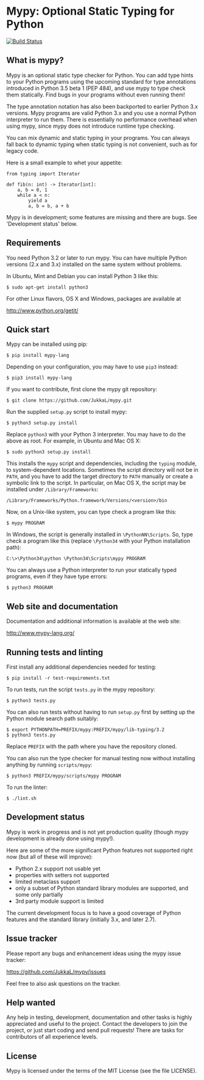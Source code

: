 Mypy: Optional Static Typing for Python
=======================================

[![Build Status](https://travis-ci.org/JukkaL/mypy.svg)](https://travis-ci.org/JukkaL/mypy)


What is mypy?
-------------

Mypy is an optional static type checker for Python.  You can add type
hints to your Python programs using the upcoming standard for type
annotations introduced in Python 3.5 beta 1 (PEP 484), and use mypy to
type check them statically. Find bugs in your programs without even
running them!

The type annotation notation has also been backported to earlier
Python 3.x versions.  Mypy programs are valid Python 3.x and you use a
normal Python interpreter to run them.  There is essentially no
performance overhead when using mypy, since mypy does not introduce
runtime type checking.

You can mix dynamic and static typing in your programs. You can always
fall back to dynamic typing when static typing is not convenient, such
as for legacy code.

Here is a small example to whet your appetite:

```
from typing import Iterator

def fib(n: int) -> Iterator[int]:
    a, b = 0, 1
    while a < n:
        yield a
        a, b = b, a + b
```

Mypy is in development; some features are missing and there are bugs.
See 'Development status' below.


Requirements
------------

You need Python 3.2 or later to run mypy.  You can have multiple Python
versions (2.x and 3.x) installed on the same system without problems.

In Ubuntu, Mint and Debian you can install Python 3 like this:

    $ sudo apt-get install python3

For other Linux flavors, OS X and Windows, packages are available at

  http://www.python.org/getit/


Quick start
-----------

Mypy can be installed using pip:

    $ pip install mypy-lang

Depending on your configuration, you may have to use `pip3`
instead:

    $ pip3 install mypy-lang

If you want to contribute, first clone the mypy git repository:

    $ git clone https://github.com/JukkaL/mypy.git

Run the supplied `setup.py` script to install mypy:

    $ python3 setup.py install

Replace `python3` with your Python 3 interpreter.  You may have to do
the above as root. For example, in Ubuntu and Mac OS X:

    $ sudo python3 setup.py install

This installs the `mypy` script and dependencies, including the
`typing` module, to system-dependent locations.  Sometimes the script
directory will not be in `PATH`, and you have to add the target
directory to `PATH` manually or create a symbolic link to the script.
In particular, on Mac OS X, the script may be installed under
`/Library/Frameworks`:

    /Library/Frameworks/Python.framework/Versions/<version>/bin

Now, on a Unix-like system, you can type check a program like this:

    $ mypy PROGRAM

In Windows, the script is generally installed in
`\PythonNN\Scripts`. So, type check a program like this (replace
`\Python34` with your Python installation path):

    C:\>\Python34\python \Python34\Scripts\mypy PROGRAM

You can always use a Python interpreter to run your statically typed
programs, even if they have type errors:

    $ python3 PROGRAM


Web site and documentation
--------------------------

Documentation and additional information is available at the web site:

  http://www.mypy-lang.org/


Running tests and linting
-------------------------

First install any additional dependencies needed for testing:

    $ pip install -r test-requirements.txt

To run tests, run the script `tests.py` in the mypy repository:

    $ python3 tests.py

You can also run tests without having to run `setup.py` first by
setting up the Python module search path suitably:

    $ export PYTHONPATH=PREFIX/mypy:PREFIX/mypy/lib-typing/3.2
    $ python3 tests.py

Replace `PREFIX` with the path where you have the repository cloned.

You can also run the type checker for manual testing now without
installing anything by running `scripts/mypy`:

    $ python3 PREFIX/mypy/scripts/mypy PROGRAM

To run the linter:

    $ ./lint.sh


Development status
------------------

Mypy is work in progress and is not yet production quality (though
mypy development is already done using mypy!).

Here are some of the more significant Python features not supported
right now (but all of these will improve):

 - Python 2.x support not usable yet
 - properties with setters not supported
 - limited metaclass support
 - only a subset of Python standard library modules are supported, and some
   only partially
 - 3rd party module support is limited

The current development focus is to have a good coverage of Python
features and the standard library (initially 3.x, and later 2.7).


Issue tracker
-------------

Please report any bugs and enhancement ideas using the mypy issue
tracker:

  https://github.com/JukkaL/mypy/issues

Feel free to also ask questions on the tracker.


Help wanted
-----------

Any help in testing, development, documentation and other tasks is
highly appreciated and useful to the project.  Contact the developers
to join the project, or just start coding and send pull requests!
There are tasks for contributors of all experience levels.


License
-------

Mypy is licensed under the terms of the MIT License (see the file
LICENSE).
